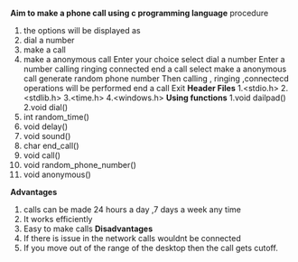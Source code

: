 **Aim to make a phone call using c programming language**
procedure
1. the options will be displayed as 
2. dial a number
3. make a call
4. make a anonymous call
Enter your choice
select dial a number
Enter a number
calling
ringing
connected
end a call
select make a anonymous call
generate random phone number
Then calling , ringing ,connectecd operations will be performed
end a call
Exit
**Header Files**
1.<stdio.h>
2.<stdlib.h>
3.<time.h>
4.<windows.h>
**Using functions**
1.void dailpad()
2.void dial()
3. int random_time()
4. void delay()
5. void sound()
6. char end_call()
7. void call()
8. void random_phone_number()
9. void anonymous()

**Advantages**
1. calls can be made 24 hours a day ,7 days a week any time
2. It works efficiently
3. Easy to make calls
**Disadvantages**
1. If there is issue in the network calls wouldnt be connected
2. If you move out of the range of the desktop then the call gets cutoff.
